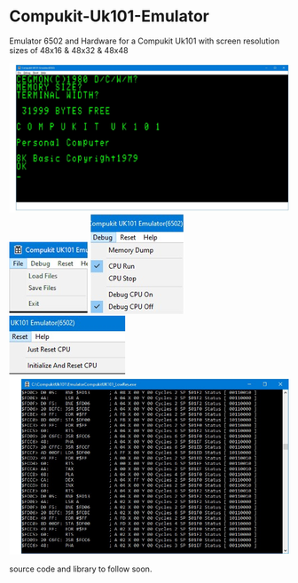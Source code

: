 # Compukit-Uk101-Emulator
Emulator 6502 and Hardware for a Compukit Uk101 with screen resolution sizes of 48x16 & 48x32 & 48x48

![Screenshot](imagefiles/image1.jpg)
![Screenshot](imagefiles/image3.jpg)
![Screenshot](imagefiles/image4.jpg)
![Screenshot](imagefiles/image5.jpg)
![Screenshot](imagefiles/image2.jpg)

source code and library to follow soon.
